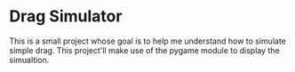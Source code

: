 # Drag Simulator
This is a small project whose goal is to help me understand how to simulate simple drag.
This project'll make use of the pygame module to display the simualtion.
